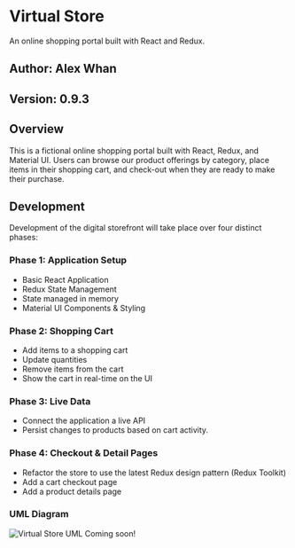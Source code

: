 # Virtual Store

An online shopping portal built with React and Redux.

## Author: Alex Whan

## Version: 0.9.3

## Overview

This is a fictional online shopping portal built with React, Redux, and Material UI. Users can browse our product offerings by category, place items in their shopping cart, and check-out when they are ready to make their purchase.

## Development

Development of the digital storefront will take place over four distinct phases:

### Phase 1: Application Setup

- Basic React Application
- Redux State Management
- State managed in memory
- Material UI Components & Styling

### Phase 2: Shopping Cart

- Add items to a shopping cart
- Update quantities
- Remove items from the cart
- Show the cart in real-time on the UI

### Phase 3: Live Data

- Connect the application a live API
- Persist changes to products based on cart activity.

### Phase 4: Checkout & Detail Pages

- Refactor the store to use the latest Redux design pattern (Redux Toolkit)
- Add a cart checkout page
- Add a product details page

### UML Diagram

![Virtual Store UML]()
Coming soon!
